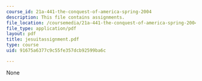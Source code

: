 ```yaml
---
course_id: 21a-441-the-conquest-of-america-spring-2004
description: This file contains assignments.
file_location: /coursemedia/21a-441-the-conquest-of-america-spring-2004/91675a6377c9c55fe357dcb92599ba6c_jesuitassignment.pdf
file_type: application/pdf
layout: pdf
title: jesuitassignment.pdf
type: course
uid: 91675a6377c9c55fe357dcb92599ba6c

---
```

None